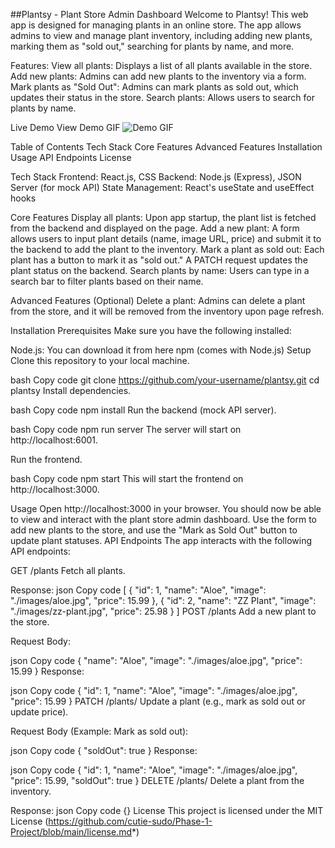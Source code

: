##Plantsy - Plant Store Admin Dashboard
Welcome to Plantsy! This web app is designed for managing plants in an online store. The app allows admins to view and manage plant inventory, including adding new plants, marking them as "sold out," searching for plants by name, and more.

Features:
View all plants: Displays a list of all plants available in the store.
Add new plants: Admins can add new plants to the inventory via a form.
Mark plants as "Sold Out": Admins can mark plants as sold out, which updates their status in the store.
Search plants: Allows users to search for plants by name.


Live Demo
View Demo GIF
![Demo GIF](https://curriculum-content.s3.amazonaws.com/phase-2/react-hooks-mock-code-challenge-plantshop/plantsy_demo.gif)


Table of Contents
Tech Stack
Core Features
Advanced Features
Installation
Usage
API Endpoints
License

Tech Stack
Frontend: React.js, CSS
Backend: Node.js (Express), JSON Server (for mock API)
State Management: React's useState and useEffect hooks


Core Features
Display all plants: Upon app startup, the plant list is fetched from the backend and displayed on the page.
Add a new plant: A form allows users to input plant details (name, image URL, price) and submit it to the backend to add the plant to the inventory.
Mark a plant as sold out: Each plant has a button to mark it as "sold out." A PATCH request updates the plant status on the backend.
Search plants by name: Users can type in a search bar to filter plants based on their name.


Advanced Features (Optional)
Delete a plant: Admins can delete a plant from the store, and it will be removed from the inventory upon page refresh.

Installation
Prerequisites
Make sure you have the following installed:

Node.js: You can download it from here
npm (comes with Node.js)
Setup
Clone this repository to your local machine.

bash
Copy code
git clone https://github.com/your-username/plantsy.git
cd plantsy
Install dependencies.

bash
Copy code
npm install
Run the backend (mock API server).

bash
Copy code
npm run server
The server will start on http://localhost:6001.

Run the frontend.

bash
Copy code
npm start
This will start the frontend on http://localhost:3000.

Usage
Open http://localhost:3000 in your browser.
You should now be able to view and interact with the plant store admin dashboard.
Use the form to add new plants to the store, and use the "Mark as Sold Out" button to update plant statuses.
API Endpoints
The app interacts with the following API endpoints:

GET /plants
Fetch all plants.

Response:
json
Copy code
[
  {
    "id": 1,
    "name": "Aloe",
    "image": "./images/aloe.jpg",
    "price": 15.99
  },
  {
    "id": 2,
    "name": "ZZ Plant",
    "image": "./images/zz-plant.jpg",
    "price": 25.98
  }
]
POST /plants
Add a new plant to the store.

Request Body:

json
Copy code
{
  "name": "Aloe",
  "image": "./images/aloe.jpg",
  "price": 15.99
}
Response:

json
Copy code
{
  "id": 1,
  "name": "Aloe",
  "image": "./images/aloe.jpg",
  "price": 15.99
}
PATCH /plants/
Update a plant (e.g., mark as sold out or update price).

Request Body (Example: Mark as sold out):

json
Copy code
{
  "soldOut": true
}
Response:

json
Copy code
{
  "id": 1,
  "name": "Aloe",
  "image": "./images/aloe.jpg",
  "price": 15.99,
  "soldOut": true
}
DELETE /plants/
Delete a plant from the inventory.

Response:
json
Copy code
{}
License
This project is licensed under the MIT License (https://github.com/cutie-sudo/Phase-1-Project/blob/main/license.md*)